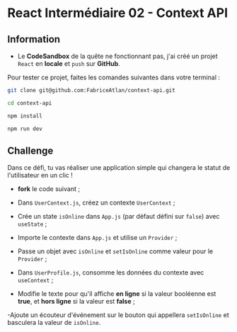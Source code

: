 # React Intermédiaire 02 - Context API

## Information

- Le **CodeSandbox** de la quête ne fonctionnant pas, j'ai créé un projet `React` en **locale** et `push` sur **GitHub**.

Pour tester ce projet, faites les comandes suivantes dans votre terminal :

```bash
git clone git@github.com:FabriceAtlan/context-api.git

cd context-api

npm install

npm run dev
```

## Challenge

Dans ce défi, tu vas réaliser une application simple qui changera le statut de l'utilisateur en un clic !

- **fork** le code suivant ;

- Dans `UserContext.js`, créez un contexte `UserContext` ;

- Crée un state `isOnline` dans `App.js` (par défaut défini sur `false`) avec `useState` ;

- Importe le contexte dans `App.js` et utilise un `Provider` ;

- Passe un objet avec `isOnline` et `setIsOnline` comme valeur pour le `Provider` ;

- Dans `UserProfile.js`, consomme les données du contexte avec `useContext` ;

- Modifie le texte pour qu'il affiche **en ligne** si la valeur booléenne est **true**, et **hors ligne** si la valeur est **false** ;

-Ajoute un écouteur d'événement sur le bouton qui appellera `setIsOnline` et basculera la valeur de `isOnline`.
